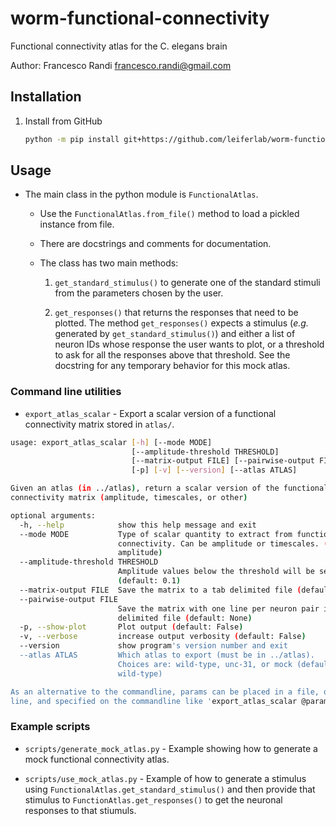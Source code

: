 # worm-functional-connectivity

Functional connectivity atlas for the C. elegans brain

Author: Francesco Randi francesco.randi@gmail.com

## Installation

1. Install from GitHub

    ```bash
    python -m pip install git+https://github.com/leiferlab/worm-functional-connectivity
    ```

## Usage

* The main class in the python module is `FunctionalAtlas`.

    * Use the `FunctionalAtlas.from_file()` method to load a pickled instance
      from file.

    * There are docstrings and comments for documentation.

    * The class has two main methods:

        1. `get_standard_stimulus()` to generate one of the standard stimuli
           from the parameters chosen by the user.

        2. `get_responses()` that returns the responses that need to be
           plotted. The method `get_responses()` expects a stimulus (*e.g.*
           generated by `get_standard_stimulus()`) and either a list of neuron
           IDs whose response the user wants to plot, or a threshold to ask for
           all the responses above that threshold. See the docstring for any
           temporary behavior for this mock atlas.

### Command line utilities

* `export_atlas_scalar` - Export a scalar version of a functional connectivity
  matrix stored in `atlas/`.

```bash
usage: export_atlas_scalar [-h] [--mode MODE]
                           [--amplitude-threshold THRESHOLD]
                           [--matrix-output FILE] [--pairwise-output FILE]
                           [-p] [-v] [--version] [--atlas ATLAS]

Given an atlas (in ../atlas), return a scalar version of the functional
connectivity matrix (amplitude, timescales, or other)

optional arguments:
  -h, --help            show this help message and exit
  --mode MODE           Type of scalar quantity to extract from functional
                        connectivity. Can be amplitude or timescales. (default:
                        amplitude)
  --amplitude-threshold THRESHOLD
                        Amplitude values below the threshold will be set to zero.
                        (default: 0.1)
  --matrix-output FILE  Save the matrix to a tab delimited file (default: NONE)
  --pairwise-output FILE
                        Save the matrix with one line per neuron pair in a tab
                        delimited file (default: None)
  -p, --show-plot       Plot output (default: False)
  -v, --verbose         increase output verbosity (default: False)
  --version             show program's version number and exit
  --atlas ATLAS         Which atlas to export (must be in ../atlas).
                        Choices are: wild-type, unc-31, or mock (default:
                        wild-type)

As an alternative to the commandline, params can be placed in a file, one per
line, and specified on the commandline like 'export_atlas_scalar @params.conf'.
```

### Example scripts

* `scripts/generate_mock_atlas.py` - Example showing how to generate a mock functional
   connectivity atlas.

* `scripts/use_mock_atlas.py` - Example of how to generate a stimulus using
   `FunctionalAtlas.get_standard_stimulus()` and then provide that stimulus to
   `FunctionAtlas.get_responses()` to get the neuronal responses to that stiumuls.
